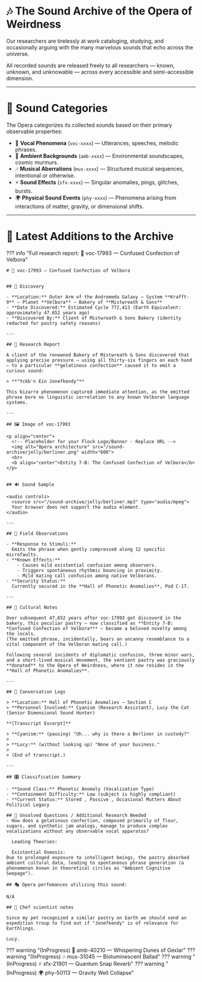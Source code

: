 # 🎶 The Sound Archive of the Opera of Weirdness

Our researchers are tirelessly at work cataloging, studying, and occasionally arguing with the many marvelous sounds that echo across the universe.

All recorded sounds are released freely to all researchers — known, unknown, and unknowable — across every accessible and semi-accessible dimension.

---

# 📂 Sound Categories

The Opera categorizes its collected sounds based on their primary observable properties:

- 🎤 **Vocal Phenomena** (`voc-xxxx`) — Utterances, speeches, melodic phrases.
- 🌌 **Ambient Backgrounds** (`amb-xxxx`) — Environmental soundscapes, cosmic murmurs.
- 🎶 **Musical Aberrations** (`mus-xxxx`) — Structured musical sequences, intentional or otherwise.
- ⚡ **Sound Effects** (`sfx-xxxx`) — Singular anomalies, pings, glitches, bursts.
- 🌍 **Physical Sound Events** (`phy-xxxx`) — Phenomena arising from interactions of matter, gravity, or dimensional shifts.

---

# 🧭 Latest Additions to the Archive

??? info "Full research report: 🎤 voc-17993 — Confused Confection of Velbora"

    # 🎤 voc-17993 — Confused Confection of Velbora


    ## 📍 Discovery

    - **Location:** Outer Arm of the Andromeda Galaxy — System **Krafft-9** — Planet **Velbora** — Bakery of **Mistwreath & Sons**
    - **Date Discovered:** Estimated Cycle 772,413 (Earth Equivalent: approximately 47.652 years ago)
    - **Discovered By:** Client of Mistwreath & Sons Bakery (identity redacted for pastry safety reasons)

    ---

    ## 📜 Research Report

    A client of the renowned Bakery of Mistwreath & Sons discovered that applying precise pressure — using all thirty-six fingers on each hand — to a particular **gelatinous confection** caused it to emit a curious sound:

    > **"Yckb'n Ein Jonefkendy"**

    This bizarre phenomenon captured immediate attention, as the emitted phrase bore no linguistic correlation to any known Velboran language systems.

    ---

    ## 🖼️ Image of voc-17993

    <p align="center">
      <!-- Placeholder for your Flock Logo/Banner - Replace URL -->
      <img alt="Opera architecture" src="/sound-archive/jelly/berliner.png" width="600">
      <br>
      <b align="center">Entity 7-B: The Confused Confection of Velbora</b>
    </p>


    ## 🔊 Sound Sample

    <audio controls>
      <source src="/sound-archive/jelly/berliner.mp3" type="audio/mpeg">
      Your browser does not support the audio element.
    </audio>

    ---

    ## 🧪 Field Observations

    - **Response to Stimuli:**  
      Emits the phrase when gently compressed along 12 specific microfaults.
    - **Known Effects:**  
        - Causes mild existential confusion among observers.  
        - Triggers spontaneous rhythmic bouncing in proximity.  
        - Mild mating call confusion among native Velborans.
    - **Security Status:**  
      Currently secured in the **Hall of Phonetic Anomalies**, Pod C-17.

    ---

    ## 📖 Cultural Notes

    Over subsequent 47,652 years after voc-17993 got discoverd in the bakery, this peculiar pastry — now classified as **Entity 7-B: *Confused Confection of Velbora*** — became a beloved novelty among the locals.  
    (The emitted phrase, incidentally, bears an uncanny resemblance to a vital component of the Velboran mating call.)

    Following several incidents of diplomatic confusion, three minor wars, and a short-lived musical movement, the sentient pastry was graciously **donated** to the Opera of Weirdness, where it now resides in the **Hall of Phonetic Anomalies**.

    ---

    ## 📜 Conversation Logs

    > **Location:** Hall of Phonetic Anomalies — Section C  
    > **Personnel Involved:** Cyanism (Research Assistant), Lucy the Cat (Senior Dimensional Sound Hunter)

    **[Transcript Excerpt]**

    > **Cyanism:** (pausing) "Uh... why is there a Berliner in custody?"
    >
    > **Lucy:** (without looking up) "None of your business."
    >
    > (End of transcript.)

    ---

    ## 🎛 Classification Summary

    - **Sound Class:** Phonetic Anomaly (Vocalization Type)
    - **Containment Difficulty:** Low (subject is highly compliant)
    - **Current Status:** Stored , Passive , Occasional Mutters About Political Legacy

    ## 🧩 Unsolved Questions / Additional Research Needed
    - How does a gelatinous confection, composed primarily of flour, sugars, and synthetic jam analogs, manage to produce complex vocalizations without any observable vocal apparatus?

      Leading Theories:

      Existential Osmosis:
    Due to prolonged exposure to intelligent beings, the pastry absorbed ambient cultural data, leading to spontaneous phrase generation (a phenomenon known in theoretical circles as "Ambient Cognitive Seepage").

    ## 🎭 Opera perfomances utilizing this sound:

    N/A

    ## 🧁 Chef scientist notes

    Since my pet recognized a similar pastry on Earth we should send an expedition troup to find out if "Jonefkendy" is of relevance for Earthlings.

    Lucy.




??? warning "(InProgress) 🌌 amb-40210 — Whispering Dunes of Gexlar"
??? warning "(InProgress) 🎶 mus-31045 — Bioluminescent Ballad"
??? warning "(InProgress) ⚡ sfx-21901 — Quantum Snap Reverb"
??? warning "(InProgress) 🌍 phy-50113 — Gravity Well Collapse"